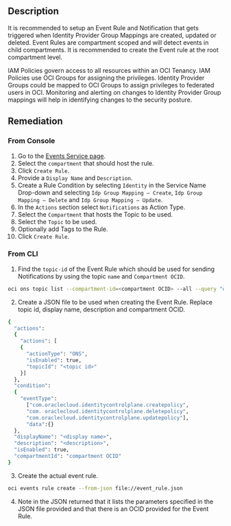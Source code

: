 ## Description

It is recommended to setup an Event Rule and Notification that gets triggered when Identity Provider Group Mappings are created, updated or deleted. Event Rules are compartment scoped and will detect events in child compartments. It is recommended to create the Event rule at the root compartment level.

IAM Policies govern access to all resources within an OCI Tenancy. IAM Policies use OCI Groups for assigning the privileges. Identity Provider Groups could be mapped to OCI Groups to assign privileges to federated users in OCI. Monitoring and alerting on changes to Identity Provider Group mappings will help in identifying changes to the security posture.

## Remediation

### From Console

1. Go to the [Events Service page](https://console.us-ashburn1.oraclecloud.com/events/rules).
2. Select the `compartment` that should host the rule.
3. Click `Create Rule`.
4. Provide a `Display Name` and `Description`.
5. Create a Rule Condition by selecting `Identity` in the Service Name Drop-down and selecting `Idp Group Mapping – Create`, `Idp Group Mapping – Delete` and `Idp Group Mapping – Update`.
6. In the `Actions` section select `Notifications` as Action Type.
7. Select the `Compartment` that hosts the Topic to be used.
8. Select the `Topic` to be used.
9. Optionally add Tags to the Rule.
10. Click `Create Rule`.

### From CLI

1. Find the `topic-id` of the Event Rule which should be used for sending Notifications by using the topic `name` and `Compartment OCID`.

```bash
oci ons topic list --compartment-id=<compartment OCID> --all --query "data [?name=='<topic_name>']".{"name:name,topic_id:\"topic-id\""} --output table
```

2. Create a JSON file to be used when creating the Event Rule. Replace topic id, display name, description and compartment OCID.

```bash
{
  "actions":
  {
    "actions": [
    {
      "actionType": "ONS",
      "isEnabled": true,
      "topicId": "<topic id>"
    }]
  },
  "condition":
  {
    "eventType":
      ["com.oraclecloud.identitycontrolplane.createpolicy",
      "com. oraclecloud.identitycontrolplane.deletepolicy",
      "com.oraclecloud.identitycontrolplane.updatepolicy"],
      "data":{}
  },
  "displayName": "<display name>",
  "description": "<description>",
  "isEnabled": true,
  "compartmentId": "compartment OCID"
}
```

3. Create the actual event rule.

```bash
oci events rule create --from-json file://event_rule.json
```

4. Note in the JSON returned that it lists the parameters specified in the JSON file provided and that there is an OCID provided for the Event Rule.